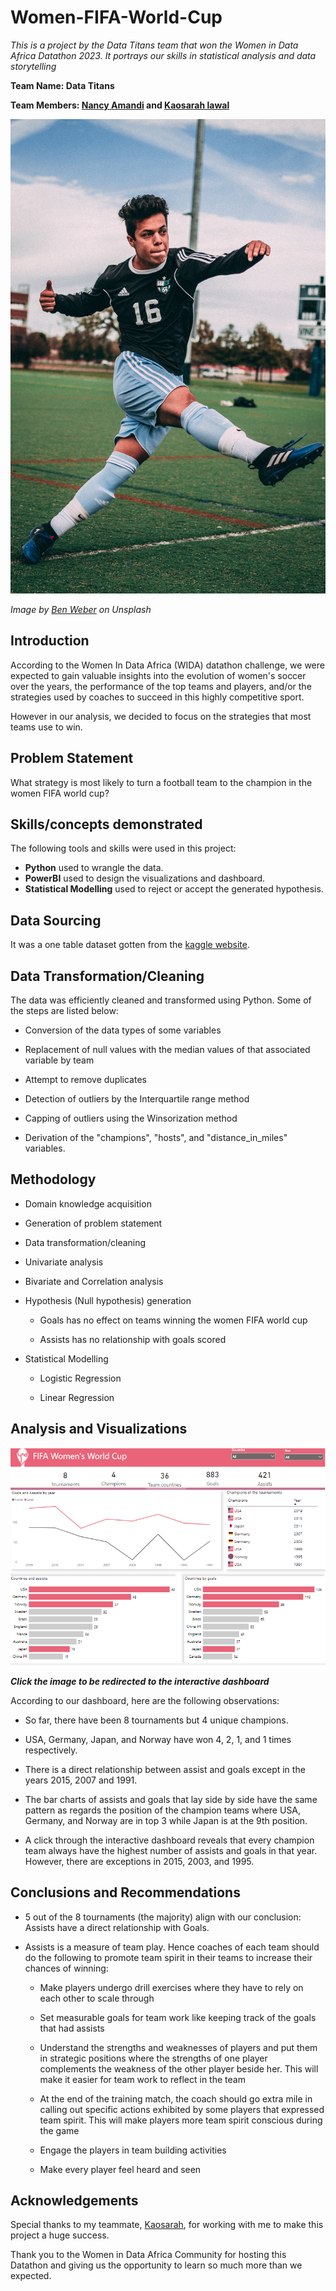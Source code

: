 # Women-FIFA-World-Cup
*This is a project by the Data Titans team that won the Women in Data Africa Datathon 2023. It portrays our skills in statistical analysis and data storytelling*

**Team Name: Data Titans**

**Team Members: [Nancy Amandi](https://github.com/Nancy9ice) and [Kaosarah lawal](https://github.com/Kaosarah)**

![](Women%20FIFA%20World%20Cup%20Image.jpg "Image by @benwiththelens on Unsplash.com")

*Image by [Ben Weber](https://unsplash.com/@benwiththelens) on Unsplash*

## Introduction

According to the Women In Data Africa (WIDA) datathon challenge, we were expected to gain valuable insights into the evolution of women's soccer over the years, the performance of the top teams and players, and/or the strategies used by coaches to succeed in this highly competitive sport. 

However in our analysis, we decided to focus on the strategies that most teams use to win.

## Problem Statement

What strategy is most likely to turn a football team to the champion in the women FIFA world cup?

## Skills/concepts demonstrated

The following tools and skills were used in this project:

* **Python** used to wrangle the data.
* **PowerBI** used to design the visualizations and dashboard.
* **Statistical Modelling** used to reject or accept the generated hypothesis.

## Data Sourcing

It was a one table dataset gotten from the [kaggle website](https://www.kaggle.com/datasets/mattop/fifa-womens-world-cup-stats/versions/1?resource=download).

## Data Transformation/Cleaning

The data was efficiently cleaned and transformed using Python. Some of the steps are listed below:

* Conversion of the data types of some variables

* Replacement of null values with the median values of that associated variable by team

* Attempt to remove duplicates

* Detection of outliers by the Interquartile range method

* Capping of outliers using the Winsorization method

* Derivation of the "champions", "hosts", and "distance_in_miles" variables. 

## Methodology

* Domain knowledge acquisition

* Generation of problem statement

* Data transformation/cleaning

* Univariate analysis

* Bivariate and Correlation analysis

* Hypothesis (Null hypothesis) generation

    * Goals has no effect on teams winning the women FIFA world cup

    * Assists has no relationship with goals scored

* Statistical Modelling 

    * Logistic Regression

    * Linear Regression

## Analysis and Visualizations

[![Women FIFA World Cup Dashboard Image](Women%20FIFA%20World%20Cup%20Dashboard%20Image.PNG)](https://app.powerbi.com/view?r=eyJrIjoiM2Q0ZTYyOWMtOWRkNC00YWI4LTg0OWItMWI0NzYzZmQzYmFlIiwidCI6ImRmODY3OWNkLWE4MGUtNDVkOC05OWFjLWM4M2VkN2ZmOTVhMCJ9)

***Click the image to be redirected to the interactive dashboard***

According to our dashboard, here are the following observations:

* So far, there have been 8 tournaments but 4 unique champions.

* USA, Germany, Japan, and Norway have won 4, 2, 1, and 1 times respectively. 

* There is a direct relationship between assist and goals except in the years 2015, 2007 and 1991. 

* The bar charts of assists and goals that lay side by side have the same pattern as regards the position of the champion teams where USA, Germany, and Norway are in top 3 while Japan is at the 9th position. 

* A click through the interactive dashboard reveals that every champion team always have the highest number of assists and goals in that year. However, there are exceptions in 2015, 2003, and 1995. 

## Conclusions and Recommendations

* 5 out of the 8 tournaments (the majority) align with our conclusion: Assists have a direct relationship with Goals.

* Assists is a measure of team play. Hence coaches of each team should do the following to promote team spirit in their teams to increase their chances of winning:

    * Make players undergo drill exercises where they have to rely on each other to scale through

    * Set measurable goals for team work like keeping track of the goals that had assists

    * Understand the strengths and weaknesses of players and put them in strategic positions where the strengths of one player complements the weakness of the other player beside her. This will make it easier for team work to reflect in the team

    * At the end of the training match, the coach should go extra mile in calling out specific actions exhibited by some players that expressed team spirit. This will make players more team spirit conscious during the game

    * Engage the players in team building activities

    * Make every player feel heard and seen

## Acknowledgements

Special thanks to my teammate, [Kaosarah](https://github.com/Kaosarah), for working with me to make this project a huge success. 

Thank you to the Women in Data Africa Community for hosting this Datathon and giving us the opportunity to learn so much more than we expected. 



